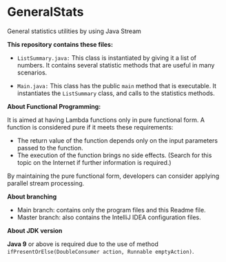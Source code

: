 # GeneralStats
General statistics utilities by using Java Stream

**This repository contains these files:**

- ``ListSummary.java:`` This class is instantiated by giving it a list of numbers.
It contains several statistic methods that are useful in many scenarios. 
  
- ``Main.java:`` This class has the public ```main``` method that is executable. It instantiates
the ```ListSummary``` class, and calls to the statistics methods.
  

**About Functional Programming:**

It is aimed at having Lambda functions only in pure functional form.
A function is considered pure if it meets these requirements:

- The return value of the function depends only on the input parameters passed to the function.
- The execution of the function brings no side effects. (Search for this topic on the Internet if further information is required.)

By maintaining the pure functional form, developers can consider applying parallel
stream processing.

**About branching**  
- Main branch: contains only the program files and this Readme file.
- Master branch: also contains the IntelliJ IDEA configuration files.

**About JDK version**  

**Java 9** or above is required due to the use of method ``ifPresentOrElse(DoubleConsumer action,
Runnable emptyAction)``.
